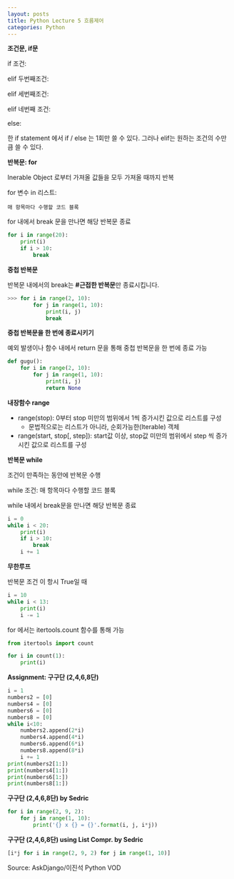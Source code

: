 ```yaml
---
layout: posts
title: Python Lecture 5 흐름제어
categories: Python
---
```


**조건문, if문**

if 조건:

elif 두번째조건:

elif 세번째조건:

elif 네번째 조건:

else:

한 if statement 에서 if / else 는 1회만 쓸 수 있다.
그러나 elif는 원하는 조건의 수만큼 쓸 수 있다.

**반복문: for**

Inerable Object 로부터 가져올 값들을 모두 가져올 때까지 반복

for 변수 in 리스트:

	매 항목마다 수행할 코드 블록

for 내에서 break 문을 만나면 해당 반복문 종료

```python
for i in range(20):
    print(i)
    if i > 10:
        break
```

**중첩 반복문**

반복문 내에서의 break는 **#근접한 반복문**만 종료시킵니다.

```python
>>> for i in range(2, 10):
        for j in range(1, 10):
            print(i, j)
            break
```

**중첩 반복문을 한 번에 종료시키기**

예외 발생이나 함수 내에서 return 문을 통해 중첩 반복문을 한 번에 종료 가능

```python
def gugu():
    for i in range(2, 10):
        for j in range(1, 10):
            print(i, j)
            return None
```

**내장함수 range**

- range(stop): 0부터 stop 미만의 범위에서 1씩 증가시킨 값으로 리스트를 구성
   - 문법적으로는 리스트가 아니라, 순회가능한(Iterable) 객체
- range(start, stop[, step]): start값 이상, stop값 미만의 범위에서 step 씩 증가시킨 값으로 리스트를 구성

**반복문 while**

조건이 만족하는 동안에 반복문 수행

while 조건:
    매 항목마다 수행할 코드 블록
    
while 내에서 break문을 만나면 해당 반복문 종료

```python
i = 0
while i < 20:
    print(i)
    if i > 10:
        break
    i += 1
```

**무한루프**

반복문 조건 이 항시 True일 때

```python
i = 10
while i < 13:
    print(i)
    i -= 1
```

for 에서는 itertools.count 함수를 통해 가능

```python
from itertools import count

for i in count(1):
    print(i)
```

**Assignment: 구구단 (2,4,6,8단)**

```python
i = 1
numbers2 = [0]
numbers4 = [0]
numbers6 = [0]
numbers8 = [0]
while i<10:
    numbers2.append(2*i)
    numbers4.append(4*i)
    numbers6.append(6*i)
    numbers8.append(8*i)
    i += 1
print(numbers2[1:])
print(numbers4[1:])
print(numbers6[1:])
print(numbers8[1:])
```

**구구단 (2,4,6,8단) by Sedric**

```python
for i in range(2, 9, 2):
    for j in range(1, 10):
        print('{} x {} = {}'.format(i, j, i*j))
```

**구구단 (2,4,6,8단) using List Compr. by Sedric**

```python
[i*j for i in range(2, 9, 2) for j in range(1, 10)]
```



Source:  AskDjango/이진석 Python VOD